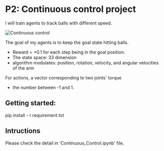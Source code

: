 # P2: Continuous control project
I will train agents to track balls with different speed.

![Continuous control](giphy.gif)

The goal of my agents is to keep the goal state hitting balls.
- Reward = +0.1 for each step being in the goal position.
- The state space: 33 dimension
- algorithm modulates: position, rotation, velocity, and angular velocities of the arm

For actions, a vector corresponding to two joints' torque 
- the number between -1 and 1.

## Getting started:
pip install - r requirement.txt

## Intructions
Please check the detail in 'Continuous_Control.ipynb' file.
